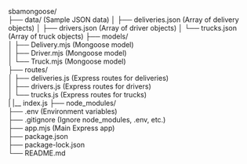 


sbamongoose/  
├── data/                  (Sample JSON data)
│   ├── deliveries.json    (Array of delivery objects)
│   ├── drivers.json       (Array of driver objects)
│   └── trucks.json        (Array of truck objects)
├── models/  
│   ├── Delivery.mjs   (Mongoose model)  
│   ├── Driver.mjs     (Mongoose model)  
│   └── Truck.mjs      (Mongoose model)  
├── routes/  
│   ├── deliveries.js (Express routes for deliveries)  
│   ├── drivers.js    (Express routes for drivers)  
│   └── trucks.js     (Express routes for trucks)  
|   |__ index.js
├── node_modules/  
├── .env              (Environment variables)  
├── .gitignore        (Ignore node_modules, .env, etc.)  
├── app.mjs           (Main Express app)  
├── package.json  
├── package-lock.json  
└── README.md          